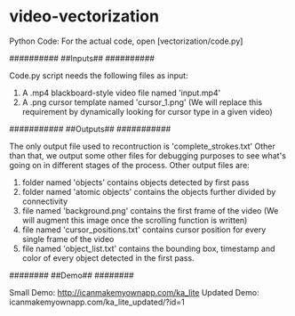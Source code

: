 # video-vectorization

Python Code: 
For the actual code, open [vectorization/code.py]

##########
##Inputs##
##########

Code.py script needs the following files as input: 
1) A .mp4 blackboard-style video file named 'input.mp4'
2) A .png cursor template named 'cursor_1.png' (We will replace this requirement by dynamically looking for cursor type in a given video)

###########
##Outputs##
###########

The only output file used to recontruction is 'complete_strokes.txt'
Other than that, we output some other files for debugging purposes to see what's going on in different stages of the process. 
Other output files are:
1) folder named 'objects' contains objects detected by first pass
2) folder named 'atomic objects' contains the objects further divided by connectivity
3) file named 'background.png' contains the first frame of the video (We will augment this image once the scrolling function is written)
4) file named 'cursor_positions.txt' contains cursor position for every single frame of the video
5) file named 'object_list.txt' contains the bounding box, timestamp and color of every object detected in the first pass.

########
##Demo##
########

Small Demo: http://icanmakemyownapp.com/ka_lite
Updated Demo: icanmakemyownapp.com/ka_lite_updated/?id=1 


